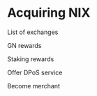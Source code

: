 # Acquiring NIX

List of exchanges

GN rewards

Staking rewards

Offer DPoS service

Become merchant

